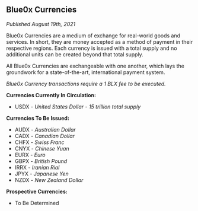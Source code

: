 ## **Blue0x Currencies** ##

_Published August 19th, 2021_

Blue0x Currencies are a medium of exchange for real-world goods and services. In short, they are money accepted as a method of payment in their respective regions.  Each currency is issued with a total supply and no additional units can be created beyond that total supply.  

All Blue0x Currencies are exchangeable with one another, which lays the groundwork for a state-of-the-art, international payment system.

_Blue0x Currency transactions require a 1 BLX fee to be executed._

**Currencies Currently In Circulation:**

* USDX - _United States Dollar - 15 trillion total supply_ 

**Currencies To Be Issued:**

* AUDX - _Australian Dollar_
* CADX - _Canadian Dollar_
* CHFX - _Swiss Franc_
* CNYX - _Chinese Yuan_
* EURX - _Euro_
* GBPX - _British Pound_
* IRRX - _Iranian Rial_
* JPYX - _Japanese Yen_
* NZDX - _New Zealand Dollar_

**Prospective Currencies:**

* To Be Determined


